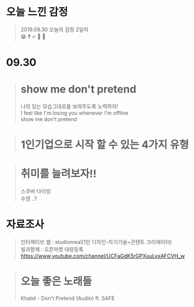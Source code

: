 <p align="center">
<h1>오늘 느낀 감정</h1>
</p>

> 2019.09.30 오늘의 감정 2일차  
> :grin: :question: :fire: :woman: :pig:  
# **09.30**  

>#  show me don't pretend  
>나의 있는 모습그대로를 보여주도록 노력하자!  
>I feel like I'm losing you whenever I'm offline  
>show me don't pretend  
  
># 1인기업으로 시작 할 수 있는 4가지 유형
>

># 취미를 늘려보자!!
>스쿠버 다이빙  
>수영
>..?
# **자료조사**
> 인터렉티브 웹 : studiomeal(1인 디자인-자기기술+콘텐트 크리에이터)  
> 빌과함께 : 오픈마켓 대량등록 https://www.youtube.com/channel/UCFaGdK5rGPXuuLyxAFCVH_w

># **오늘 좋은 노래들**
>Khalid - Don't Pretend (Audio) ft. SAFE
